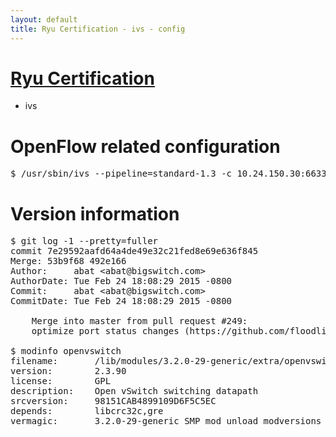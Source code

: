 ```yaml
---
layout: default
title: Ryu Certification - ivs - config
---
```

# [Ryu Certification](http://osrg.github.io/ryu/certification.html)
* ivs

# OpenFlow related configuration
<pre>
$ /usr/sbin/ivs --pipeline=standard-1.3 -c 10.24.150.30:6633 --dpid 0000000000000001 -i eth21 -i eth22 -i eth23
</pre>

# Version information
<pre>
$ git log -1 --pretty=fuller
commit 7e29592aafd64a4de49e32c21fed8e69e636f845
Merge: 53b9f68 492e166
Author:     abat &lt;abat@bigswitch.com&gt;
AuthorDate: Tue Feb 24 18:08:29 2015 -0800
Commit:     abat &lt;abat@bigswitch.com&gt;
CommitDate: Tue Feb 24 18:08:29 2015 -0800

    Merge into master from pull request #249:
    optimize port status changes (https://github.com/floodlight/ivs/pull/249)

$ modinfo openvswitch
filename:       /lib/modules/3.2.0-29-generic/extra/openvswitch.ko
version:        2.3.90
license:        GPL
description:    Open vSwitch switching datapath
srcversion:     98151CAB4899109D6F5C5EC
depends:        libcrc32c,gre
vermagic:       3.2.0-29-generic SMP mod_unload modversions 
</pre>
